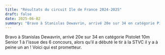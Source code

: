 ```yaml
---
title: "Résultats du circuit Ile de France 2024-2025"
draft: false
date: 2025-06-02
summary: "Bravo à Stanislas Dewavrin, arrivé 20e sur 34 en catégorie Pistolet 10m Senior 1..."
---
```


Bravo à Stanislas Dewavrin, arrivé 20e sur 34 en catégorie Pistolet 10m Senior 1 à l'issue des 6 concours, alors qu'il a débuté le tir à la STVC il y a à peine un an !
Voici qui est prometteur.